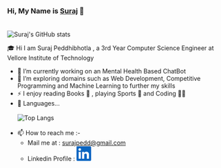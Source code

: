 ### Hi, My Name is [Suraj](https://www.github.com/Surajpedd) 👋 <br><br>
![Suraj's GitHub stats](https://github-readme-stats.vercel.app/api?username=Surajpedd&count_private=true&show_icons=true&theme=yeblu&hide=prs,issues)

🎓 Hi I am Suraj Peddhibhotla , a 3rd Year Computer Science Engineer at Vellore Institute of Technology
- 🚀 I’m currently working on an Mental Health Based ChatBot
- 🌱 I’m exploring domains such as Web Development, Competitive Programming and Machine Learning to further my skills
- ⚡ I enjoy reading Books 📖 , playing Sports 🏀 and Coding 👨‍💻
- 🔭 Languages...<br><br>
![Top Langs](https://github-readme-stats.vercel.app/api/top-langs/?username=Surajpedd&layout=compact)
<br><br>
- 📫 How to reach me :-
  -  Mail me at : surajpedd@gmail.com 
  -  Linkedin Profile : [![Linkedin](https://github.com/Surajpedd/Surajpedd/blob/main/Linkedin.png)](https://www.linkedin.com/in/surajpedd/)
